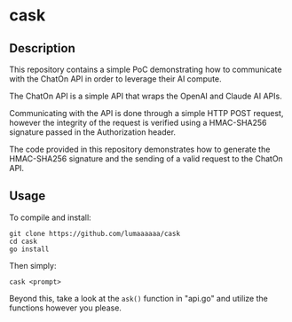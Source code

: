 # cask 
## Description
This repository contains a simple PoC demonstrating how to communicate with the ChatOn API in order to leverage their 
AI compute.

The ChatOn API is a simple API that wraps the OpenAI and Claude AI APIs. 

Communicating with the API is done through a simple HTTP POST request, however the integrity of the request is verified
using a HMAC-SHA256 signature passed in the Authorization header.

The code provided in this repository demonstrates how to generate the HMAC-SHA256 signature and the sending of a valid
request to the ChatOn API.

## Usage
To compile and install:
```shell
git clone https://github.com/lumaaaaaa/cask
cd cask
go install
```

Then simply:
```shell
cask <prompt>
```

Beyond this, take a look at the `ask()` function in "api.go" and utilize the functions however you please.
